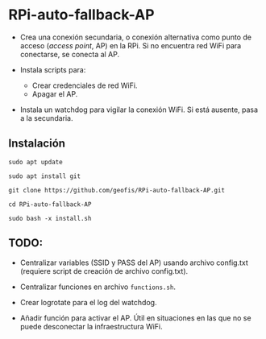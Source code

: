 # RPi-auto-fallback-AP

- Crea una conexión secundaria, o conexión alternativa como punto de acceso (*access point*, AP) en la RPi. Si no encuentra red WiFi para conectarse, se conecta al AP.

- Instala scripts para:

  - Crear credenciales de red WiFi.
  - Apagar el AP.

- Instala un watchdog para vigilar la conexión WiFi. Si está ausente, pasa a la secundaria.

## Instalación

`sudo apt update`

`sudo apt install git`

`git clone https://github.com/geofis/RPi-auto-fallback-AP.git`

`cd RPi-auto-fallback-AP`

`sudo bash -x install.sh`

## TODO:

- Centralizar variables (SSID y PASS del AP) usando archivo config.txt (requiere script de creación de archivo config.txt).

- Centralizar funciones en archivo `functions.sh`.

- Crear logrotate para el log del watchdog.

- Añadir función para activar el AP. Útil en situaciones en las que no se puede desconectar la infraestructura WiFi.
